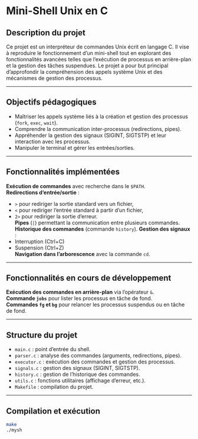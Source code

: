 # Mini-Shell Unix en C

## Description du projet

Ce projet est un interpréteur de commandes Unix écrit en langage C. Il vise à reproduire le fonctionnement d’un mini-shell tout en explorant des fonctionnalités avancées telles que l’exécution de processus en arrière-plan et la gestion des tâches suspendues. Le projet a pour but principal d’approfondir la compréhension des appels système Unix et des mécanismes de gestion des processus.

---

## Objectifs pédagogiques

- Maîtriser les appels système liés à la création et gestion des processus (`fork`, `exec`, `wait`).
- Comprendre la communication inter-processus (redirections, pipes).
- Appréhender la gestion des signaux (SIGINT, SIGTSTP) et leur interaction avec les processus.
- Manipuler le terminal et gérer les entrées/sorties.

---

## Fonctionnalités implémentées

 **Exécution de commandes** avec recherche dans le `$PATH`.  
 **Redirections d’entrée/sortie** :  
- `>` pour rediriger la sortie standard vers un fichier,  
- `<` pour rediriger l’entrée standard à partir d’un fichier,  
- `2>` pour rediriger la sortie d’erreur.  
**Pipes** (`|`) permettant la communication entre plusieurs commandes.  
**Historique des commandes** (commande `history`).
   **Gestion des signaux** :  
- Interruption (Ctrl+C)  
- Suspension (Ctrl+Z)  
 **Navigation dans l’arborescence** avec la commande `cd`.

---

## Fonctionnalités en cours de développement

 **Exécution des commandes en arrière-plan** via l’opérateur `&`.  
 **Commande `jobs`** pour lister les processus en tâche de fond.  
 **Commandes `fg` et `bg`** pour relancer les processus suspendus ou en tâche de fond.

---

## Structure du projet

- `main.c` : point d’entrée du shell.
- `parser.c` : analyse des commandes (arguments, redirections, pipes).
- `executor.c` : exécution des commandes et gestion des processus.
- `signals.c` : gestion des signaux (SIGINT, SIGTSTP).
- `history.c` : gestion de l’historique des commandes.
- `utils.c` : fonctions utilitaires (affichage d’erreur, etc.).
- `Makefile` : compilation du projet.

---

## Compilation et exécution

```bash
make
./mysh
